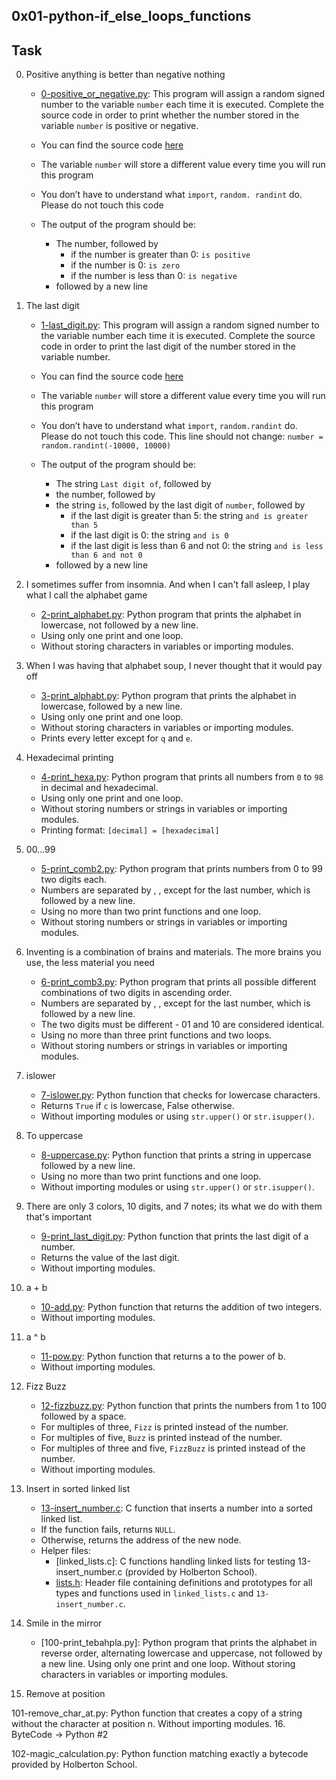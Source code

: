 ## 0x01-python-if_else_loops_functions

## Task

0. Positive anything is better than negative nothing

	- [0-positive_or_negative.py](https://github.com/Callistus25/alx-higher_level_programming/blob/master/0x01-python-if_else_loops_functions/0-positive_or_negative.py): This program will assign a random signed number to the variable `number` each time it is executed. Complete the source code in order to print whether the number stored in the variable `number` is positive or negative.

	- You can find the source code [here](https://alx-intranet.hbtn.io/rltoken/rkvoXPA-lS3TAaemM9sChg)
	- The variable `number` will store a different value every time you will run this program
	- You don’t have to understand what `import`, `random. randint` do. Please do not touch this code
	- The output of the program should be:
		- The number, followed by
			- if the number is greater than 0: `is positive`
			- if the number is 0: `is zero`
			- if the number is less than 0: `is negative`
		- followed by a new line

1. The last digit

	- [1-last_digit.py](https://github.com/Callistus25/alx-higher_level_programming/blob/master/0x01-python-if_else_loops_functions/1-last_digit.py): This program will assign a random signed number to the variable number each time it is executed. Complete the source code in order to print the last digit of the number stored in the variable number.

	- You can find the source code [here](https://alx-intranet.hbtn.io/rltoken/hU682hcMxVchqWAcmh32tA)
	- The variable `number` will store a different value every time you will run this program
	- You don’t have to understand what `import`, `random.randint` do. Please do not touch this code. This line should not change: `number = random.randint(-10000, 10000)`
	- The output of the program should be:
		- The string `Last digit of`, followed by
		- the number, followed by
		- the string `is`, followed by the last digit of `number`, followed by
			- if the last digit is greater than 5: the string `and is greater than 5`
			- if the last digit is 0: the string `and is 0`
			- if the last digit is less than 6 and not 0: the string `and is less than 6 and not 0`
		- followed by a new line

2. I sometimes suffer from insomnia. And when I can't fall asleep, I play what I call the alphabet game

	- [2-print_alphabet.py](https://github.com/Callistus25/alx-higher_level_programming/blob/master/0x01-python-if_else_loops_functions/2-print_alphabet.py): Python program that prints the alphabet in lowercase, not followed by a new line.
	- Using only one print and one loop.
	- Without storing characters in variables or importing modules.

3. When I was having that alphabet soup, I never thought that it would pay off

	- [3-print_alphabt.py](https://github.com/Callistus25/alx-higher_level_programming/blob/master/0x01-python-if_else_loops_functions/3-print_alphabt.py): Python program that prints the alphabet in lowercase, followed by a new line.
	- Using only one print and one loop.
	- Without storing characters in variables or importing modules.
	- Prints every letter except for `q` and `e`.

4. Hexadecimal printing

	- [4-print_hexa.py](https://github.com/Callistus25/alx-higher_level_programming/blob/master/0x01-python-if_else_loops_functions/4-print_hexa.py): Python program that prints all numbers from `0` to `98` in decimal and hexadecimal.
	- Using only one print and one loop.
	- Without storing numbers or strings in variables or importing modules.
	- Printing format: `[decimal] = [hexadecimal]`

5. 00...99

	- [5-print_comb2.py](https://github.com/Callistus25/alx-higher_level_programming/blob/master/0x01-python-if_else_loops_functions/5-print_comb2.py): Python program that prints numbers from 0 to 99 two digits each.
	- Numbers are separated by , , except for the last number, which is followed by a new line.
	- Using no more than two print functions and one loop.
	- Without storing numbers or strings in variables or importing modules.

6. Inventing is a combination of brains and materials. The more brains you use, the less material you need

	- [6-print_comb3.py](https://github.com/Callistus25/alx-higher_level_programming/blob/master/0x01-python-if_else_loops_functions/6-print_comb3.py): Python program that prints all possible different combinations of two digits in ascending order.
	- Numbers are separated by , , except for the last number, which is followed by a new line.
	- The two digits must be different - 01 and 10 are considered identical.
	- Using no more than three print functions and two loops.
	- Without storing numbers or strings in variables or importing modules.

7. islower

	- [7-islower.py](https://github.com/Callistus25/alx-higher_level_programming/blob/master/0x01-python-if_else_loops_functions/7-islower.py): Python function that checks for lowercase characters.
	- Returns `True` if `c` is lowercase, False otherwise.
	- Without importing modules or using `str.upper()` or `str.isupper()`.

8. To uppercase

	- [8-uppercase.py](https://github.com/Callistus25/alx-higher_level_programming/blob/master/0x01-python-if_else_loops_functions/8-uppercase.py): Python function that prints a string in uppercase followed by a new line.
	- Using no more than two print functions and one loop.
	- Without importing modules or using `str.upper()` or `str.isupper()`.

9. There are only 3 colors, 10 digits, and 7 notes; its what we do with them that's important

	- [9-print_last_digit.py](https://github.com/Callistus25/alx-higher_level_programming/blob/master/0x01-python-if_else_loops_functions/9-print_last_digit.py): Python function that prints the last digit of a number.
	- Returns the value of the last digit.
	- Without importing modules.

10. a + b

	- [10-add.py](https://github.com/Callistus25/alx-higher_level_programming/blob/master/0x01-python-if_else_loops_functions/10-add.py): Python function that returns the addition of two integers.
	- Without importing modules.

11. a ^ b

	- [11-pow.py](https://github.com/Callistus25/alx-higher_level_programming/blob/master/0x01-python-if_else_loops_functions/11-pow.py): Python function that returns a to the power of b.
	- Without importing modules.

12. Fizz Buzz

	- [12-fizzbuzz.py](https://github.com/Callistus25/alx-higher_level_programming/blob/master/0x01-python-if_else_loops_functions/12-fizzbuzz.py): Python function that prints the numbers from 1 to 100 followed by a space.
	- For multiples of three, `Fizz` is printed instead of the number.
	- For multiples of five, `Buzz` is printed instead of the number.
	- For multiples of three and five, `FizzBuzz` is printed instead of the number.
	- Without importing modules.

13. Insert in sorted linked list

	- [13-insert_number.c](https://github.com/Callistus25/alx-higher_level_programming/blob/master/0x01-python-if_else_loops_functions/13-insert_number.c): C function that inserts a number into a sorted linked list.
	- If the function fails, returns `NULL`.
	- Otherwise, returns the address of the new node.
	- Helper files:
		- [linked_lists.c]: C functions handling linked lists for testing 13-insert_number.c (provided by Holberton School).
		- [lists.h](https://github.com/Callistus25/alx-higher_level_programming/blob/master/0x01-python-if_else_loops_functions/lists.h): Header file containing definitions and prototypes for all types and functions used in `linked_lists.c` and `13-insert_number.c`.

14. Smile in the mirror

	- [100-print_tebahpla.py]: Python program that prints the alphabet in reverse order, alternating lowercase and uppercase, not followed by a new line.
Using only one print and one loop.
Without storing characters in variables or importing modules.
15. Remove at position

101-remove_char_at.py: Python function that creates a copy of a string without the character at position n.
Without importing modules.
16. ByteCode -> Python #2

102-magic_calculation.py: Python function matching exactly a bytecode provided by Holberton School.
